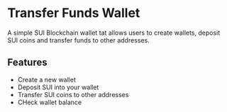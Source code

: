 # Transfer Funds Wallet 
A simple SUI Blockchain wallet tat allows users to create wallets, deposit SUI coins and transfer funds to other addresses.

## Features

- Create a new wallet 
- Deposit SUI into your wallet 
- Transfer SUI coins to other addresses
- CHeck wallet balance

